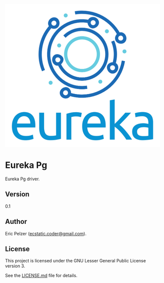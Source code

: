 ![](https://github.com/senselogic/EUREKA/blob/master/LOGO/eureka.png)

# Eureka Pg

Eureka Pg driver.

## Version

0.1

## Author

Eric Pelzer (ecstatic.coder@gmail.com).

## License

This project is licensed under the GNU Lesser General Public License version 3.

See the [LICENSE.md](LICENSE.md) file for details.
